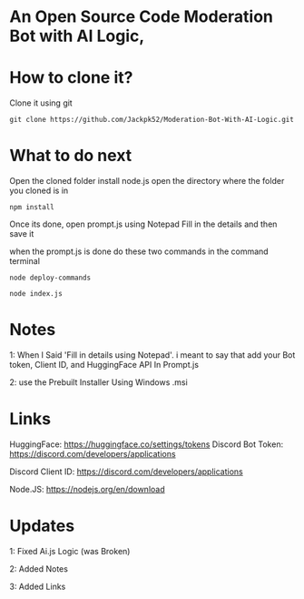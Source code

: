 # An Open Source Code Moderation Bot with AI Logic,
# How to clone it?
Clone it using git
```
git clone https://github.com/Jackpk52/Moderation-Bot-With-AI-Logic.git
```
# What to do next
Open the cloned folder
install node.js
open the directory where the folder you cloned is in
```
npm install
```
Once its done, open prompt.js using Notepad
Fill in the details
and then save it

when the prompt.js is done do these two commands in the command terminal

```
node deploy-commands
```

```
node index.js
```
# Notes
1: When I Said 'Fill in details using Notepad'. i meant to say that add your Bot token, Client ID, and HuggingFace API In Prompt.js

2: use the Prebuilt Installer Using Windows .msi

# Links
HuggingFace: https://huggingface.co/settings/tokens
Discord Bot Token: https://discord.com/developers/applications

Discord Client ID: https://discord.com/developers/applications

Node.JS: https://nodejs.org/en/download

# Updates

1: Fixed Ai.js Logic (was Broken)

2: Added Notes

3: Added Links

